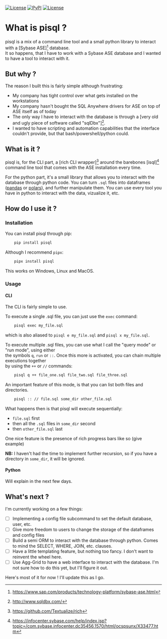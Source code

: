 [![License](https://img.shields.io/badge/Licence-MIT-blue.svg)](/LICENSE) [![PyPI](https://img.shields.io/badge/PyPI-latest-green.svg)](https://pypi.org/project/pisql) [![License](https://img.shields.io/badge/Archives-targz-purple.svg)](https://pypi.org/project/pisql/#files)

# What is pisql ?

pisql is a mix of a command line tool and a small python library to interact with a [Sybase ASE][^1] database.  
It so happens, that I have to work with a Sybase ASE database and I wanted to have a tool to interact with it.  

## But why ?

The reason I built this is fairly simple although frustrating:

* My company has tight control over what gets installed on the workstations
* My company hasn't bought the SQL Anywhere drivers for ASE on top of ASE itself as of today
* The only way I have to interact with the database is through a [very old and ugly piece of software called "sqlDbx"][^2].
* I wanted to have scripting and automation capabilities that the interface couldn't provide, but that bash/powershell/python could.

## What is it ?

pisql is, for the CLI part, a [rich CLI wrapper][^3] around the barebones [isql][^4] command line tool that comes with the ASE installation every time.

For the python part, it's a small library that allows you to interact with the database through python code.
You can turn `.sql` files into dataframes ([pandas](https://pandas.pydata.org/) or [polars](pola.rs)), and further manipulate them.
You can use every tool you have in python to interact with the data, vizualize it, etc.

## How do I use it ?

### Installation

You can install pisql through pip:

```bash
    pip install pisql
```

Although I recommend `pipx`:

```bash
    pipx install pisql
```

This works on Windows, Linux and MacOS.

### Usage

#### CLI

The CLI is fairly simple to use.

To execute a single .sql file, you can just use the `exec` command:

```bash
    pisql exec my_file.sql
```

which is also aliased to `pisql e my_file.sql` and `pisql x my_file.sql`.

To execute multiple .sql files, you can use what I call the "query mode" or "run mode", using either  
the symbols `q`, `run` or `::`. Once this more is activated, you can chain multiple executions together  
by using the `++` or `//` commands:

```bash
    pisql q ++ file_one.sql file_two.sql file_three.sql
```

An important feature of this mode, is that you can list both files and directories.


```bash
    pisql :: // file.sql some_dir other_file.sql
```

What happens then is that pisql will execute sequentially:

* `file.sql` first
* then all the `.sql` files in `some_dir` second
* then `other_file.sql` last

One nice feature is the presence of rich progress bars like so (give example)

**NB:** I haven't had the time to implement further recursion, so if you have a directory in `some_dir`, it will be ignored.

#### Python

Will explain in the next few days.

## What's next ?

I'm currently working on a few things:

* [ ] Implementing a config file subcommand to set the default database, user, etc.
* [ ] Give more freedom to users to change the storage of the dataframes and config files
* [ ] Build a semi ORM to interact with the database through python. Comes to mind the SELECT, WHERE, JOIN, etc. clauses.
* [ ] Have a little templating feature, but nothing too fancy. I don't want to reinvent the wheel here.
* [ ] Use Agg-Grid to have a  web interface to interact with the database. I'm not sure how to do this yet, but I'll figure it out.

Here's most of it for now ! I'll update this as I go.

[^1]: https://www.sap.com/products/technology-platform/sybase-ase.html
[^2]: http://www.sqldbx.com/
[^3]:https://github.com/Textualize/rich
[^4]:https://infocenter.sybase.com/help/index.jsp?topic=/com.sybase.infocenter.dc35456.1570/html/ocspsunx/X33477.htm
